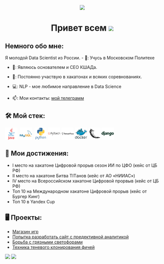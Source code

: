 
<div id="header" align="center">
  <img src="https://media.giphy.com/media/M9gbBd9nbDrOTu1Mqx/giphy.gif" width="100"/>
      <h1>
         Привет всем
        <img src="https://media.giphy.com/media/hvRJCLFzcasrR4ia7z/giphy.gif" width="30px"/>
      </h1>
</div>
<h2>Немного обо мне:</h2>
Я молодой Data Scientist из России.
- 🔬: Учусь в Московском Политехе

- 🏫: Являюсь основателем и CEO КШАДа.

- 🥳: Постоянно участвую в хакатонах и всяких соревнованиях.

- 💻: NLP - мое любимое направление в Data Science

- 📫: Мои контакты: <a href='https://t.me/ismarshev'>мой телеграмм</a>
<h2>🛠️ Мой стек:</h2>
<div>
  <img src="https://github.com/devicons/devicon/blob/master/icons/java/java-original-wordmark.svg" title="Java" alt="Java" width="40" height="40"/>&nbsp;
  <img src="https://github.com/devicons/devicon/blob/master/icons/mysql/mysql-original-wordmark.svg" title="MySQL"  alt="MySQL" width="40" height="40"/>&nbsp;
  <img src="https://github.com/devicons/devicon/blob/master/icons/python/python-original-wordmark.svg" title="Git" **alt="Git" width="40" height="40"/>
  <img src="https://github.com/devicons/devicon/blob/master/icons/pytorch/pytorch-original-wordmark.svg" title="Git" **alt="Git" width="40" height="40"/>
  <img src="https://github.com/devicons/devicon/blob/master/icons/tensorflow/tensorflow-line-wordmark.svg" title="Git" **alt="Git" width="40" height="40"/>
  <img src="https://github.com/devicons/devicon/blob/master/icons/docker/docker-original-wordmark.svg" title="Git" **alt="Git" width="40" height="40"/>
  <img src="https://github.com/devicons/devicon/blob/master/icons/flask/flask-original.svg" title="Git" **alt="Git" width="40" height="40"/>
  <img src="https://github.com/devicons/devicon/blob/master/icons/django/django-plain-wordmark.svg" title="Git" **alt="Git" width="40" height="40"/>
</div>
<h2>🥇 Мои достижения:</h2>
<ul>
      <li>I место на хакатоне Цифровой прорыв сезон ИИ по ЦФО (кейс от ЦБ РФ)</li>
      <li>II место на хакатоне Битва ТITанов (кейс от АО «НИИАС»)</li>
      <li>IV место на Всероссийском хакатоне Цифровой прорвыв (кейс от ЦБ РФ)</li>
      <li>Топ 10 на Международном хакатоне Цифровой прорыв (кейс от Бургер Кинг)</li>
      <li>Топ 10 в Yandex Cup</li>
</ul>
<h2>🖥️ Проекты:</h2>
<ul>
      <li><a href='https://github.com/IsMarshev/GameShop'>Магазин игр</a></li>
      <li><a href='https://github.com/IsMarshev/Case-CB-RF'>Попытка разработать сайт с предективной аналитикой</a></li>
      <li><a href='https://github.com/IsMarshev/Case-RZD-Battle-of-Titans'>Борьба с грязными светофорами</a></li>
      <li><a href='https://github.com/IsMarshev/Hackaton_command_MLC'>Техника теневого клонирования фичей</a></li>
</ul>
<img src="https://github-readme-stats.vercel.app/api?username=IsMarshev">
<img src = "https://github-readme-stats.vercel.app/api/top-langs/?username=IsMarshev&layout=compact">
<!--
**IsMarshev/IsMarshev** is a ✨ _special_ ✨ repository because its `README.md` (this file) appears on your GitHub profile.

Here are some ideas to get you started:

- 🔭 I’m currently working on ...
- 🌱 I’m currently learning ...
- 👯 I’m looking to collaborate on ...
- 🤔 I’m looking for help with ...
- 💬 Ask me about ...
- 📫 How to reach me: ...
- 😄 Pronouns: ...
- ⚡ Fun fact: ...
-->
